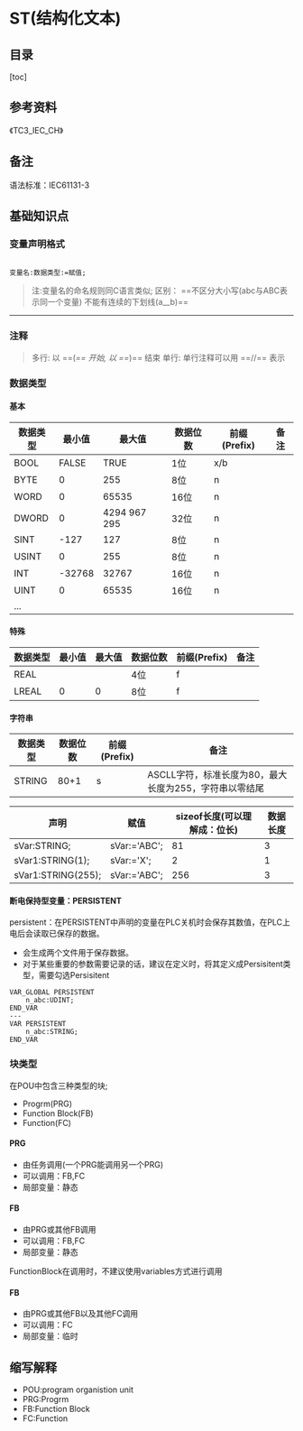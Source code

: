 # ST(结构化文本)

## 目录

[toc]

## 参考资料

《TC3_IEC_CH》

## 备注

语法标准：IEC61131-3

## 基础知识点

### 变量声明格式

```

变量名:数据类型:=赋值;
```

>注:变量名的命名规则同C语言类似;
>区别：
==不区分大小写(abc与ABC表示同一个变量)
不能有连续的下划线(a__b)==

---

### 注释 
>多行:
> 以 ==(*== 开始, 以 ==*)== 结束
>单行:
>单行注释可以用 ==//== 表示

### 数据类型

#### 基本

数据类型|最小值|最大值|数据位数|前缀(Prefix)|备注|
-|-|-|-|-|-|
BOOL|FALSE|TRUE|1位|x/b|
BYTE|0|255|8位|n|
WORD|0|65535|16位|n|
DWORD|0|4294 967 295|32位|n|
SINT|-127|127|8位|n|
USINT|0|255|8位|n|
INT|-32768|32767|16位|n|
UINT|0|65535|16位|n|
...|

#### 特殊

数据类型|最小值|最大值|数据位数|前缀(Prefix)|备注|
-|-|-|-|-|-|
REAL|||4位|f|
LREAL|0|0|8位|f|

#### 字符串

数据类型|数据位数|前缀(Prefix)|备注|
-|-|-|-|
STRING|80+1|s|ASCLL字符，标准长度为80，最大长度为255，字符串以零结尾

声明|赋值|sizeof长度(可以理解成：位长)|数据长度|
-|-|-|-|
sVar:STRING;|sVar:='ABC';|81|3|
sVar1:STRING(1);|sVar:='X';|2|1|
sVar1:STRING(255);|sVar:='ABC';|256|3|

#### 断电保持型变量：PERSISTENT
persistent：在PERSISTENT中声明的变量在PLC关机时会保存其数值，在PLC上电后会读取已保存的数据。
* 会生成两个文件用于保存数据。
* 对于某些重要的参数需要记录的话，建议在定义时，将其定义成Persisitent类型，需要勾选Persisitent
```
VAR_GLOBAL PERSISTENT
    n_abc:UDINT;
END_VAR
---
VAR PERSISTENT
    n_abc:STRING;
END_VAR
```
### 块类型

在POU中包含三种类型的块;

* Progrm(PRG)
* Function Block(FB)
* Function(FC)

#### PRG

* 由任务调用(一个PRG能调用另一个PRG) 
* 可以调用：FB,FC
* 局部变量：静态

#### FB

* 由PRG或其他FB调用
* 可以调用：FB,FC
* 局部变量：静态

FunctionBlock在调用时，不建议使用variables方式进行调用

#### FB

* 由PRG或其他FB以及其他FC调用
* 可以调用：FC
* 局部变量：临时

## 缩写解释

* POU:program organistion unit
* PRG:Progrm
* FB:Function Block
* FC:Function